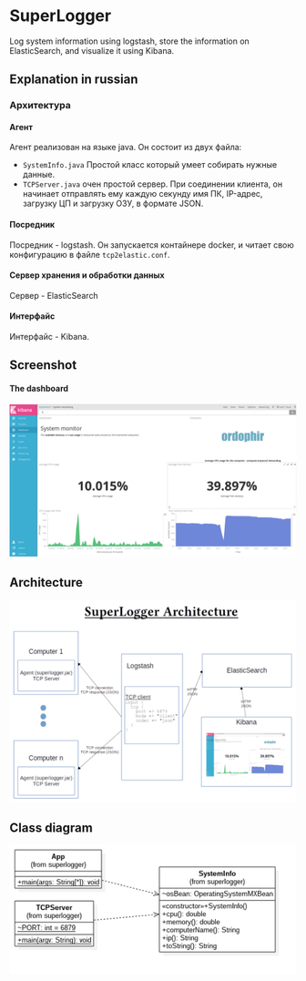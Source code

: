 # SuperLogger
Log system information using logstash, store the information on ElasticSearch, and visualize it using Kibana.

## Explanation in russian
### Архитектура
#### Агент
Агент реализован на языке java. Он состоит из двух файла:
 - `SystemInfo.java` Простой класс который умеет собирать нужные данные.
 - `TCPServer.java` очен простой сервер. При соединении клиента, он начинает отправлять ему
 каждую секунду имя ПК, IP-адрес, загрузку ЦП и загрузку ОЗУ, в формате JSON.

#### Посредник
Посредник - logstash. Он запускается контайнере docker, и читает свою конфигурацию в файле `tcp2elastic.conf`.

#### Сервер хранения и обработки данных
Сервер - ElasticSearch

#### Интерфайс
Интерфайс - Kibana.

## Screenshot
#### The dashboard
[![dashboard screenshot](images/kibana-screenshot.png)](https://bf58148f7062c023c525264bb67a1816.eu-west-1.aws.found.io/app/kibana#/dashboard/7241e5a0-26ca-11e7-9884-9d94c5a74ce7?_g=(refreshInterval%3A(display%3AOff%2Cpause%3A!f%2Cvalue%3A0)%2Ctime%3A(from%3Anow-1h%2Cmode%3Aquick%2Cto%3Anow)))

## Architecture
![architecture schema](images/architecture-schema.png)

## Class diagram
![class diagram](images/class-diagram.png)
